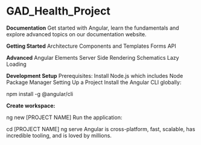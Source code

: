 # GAD_Health_Project

**Documentation**
Get started with Angular, learn the fundamentals and explore advanced topics on our documentation website.

**Getting Started**
Architecture
Components and Templates
Forms
API

**Advanced**
Angular Elements
Server Side Rendering
Schematics
Lazy Loading

**Development Setup**
Prerequisites:
Install Node.js which includes Node Package Manager
Setting Up a Project
Install the Angular CLI globally:

npm install -g @angular/cli

**Create workspace:**

ng new [PROJECT NAME]
Run the application:

cd [PROJECT NAME]
ng serve
Angular is cross-platform, fast, scalable, has incredible tooling, and is loved by millions.
